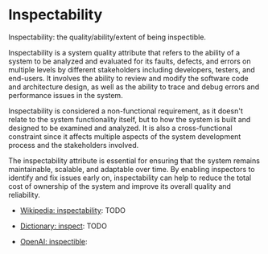 # Inspectability

Inspectability: the quality/ability/extent of being inspectible.

<div data-chatgpt-prompt="explain inspectability (system quality attribute, non-functional requirement, cross-functional contraint)">

Inspectability is a system quality attribute that refers to the ability of a system to be analyzed and evaluated for its faults, defects, and errors on multiple levels by different stakeholders including developers, testers, and end-users. It involves the ability to review and modify the software code and architecture design, as well as the ability to trace and debug errors and performance issues in the system.

Inspectability is considered a non-functional requirement, as it doesn't relate to the system functionality itself, but to how the system is built and designed to be examined and analyzed. It is also a cross-functional constraint since it affects multiple aspects of the system development process and the stakeholders involved.

The inspectability attribute is essential for ensuring that the system remains maintainable, scalable, and adaptable over time. By enabling inspectors to identify and fix issues early on, inspectability can help to reduce the total cost of ownership of the system and improve its overall quality and reliability.

</div>

* [Wikipedia: inspectability](https://wikipedia.org/wiki/inspectability): TODO

* [Dictionary: inspect](https://www.dictionary.com/browse/inspect): TODO

* [OpenAI: inspectible](https:://openai.com): <div data-chatgpt-prompt="define inspectible (computers and software)"></div>

